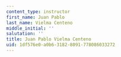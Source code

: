 ```yaml
---
content_type: instructor
first_name: Juan Pablo
last_name: Vielma Centeno
middle_initial: ''
salutation: ''
title: Juan Pablo Vielma Centeno
uid: 1df576e0-a0b6-3182-8091-778086033272
---
```

